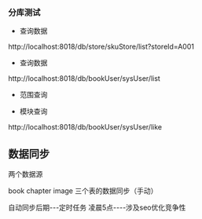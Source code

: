 


### 分库测试

* 查询数据

http://localhost:8018/db/store/skuStore/list?storeId=A001

* 查询数据

http://localhost:8018/db/bookUser/sysUser/list


* 范围查询



* 模块查询

http://localhost:8018/db/bookUser/sysUser/like



## 数据同步

两个数据源

book  chapter  image  三个表的数据同步（手动）

自动同步后期---定时任务 凌晨5点----涉及seo优化竞争性






